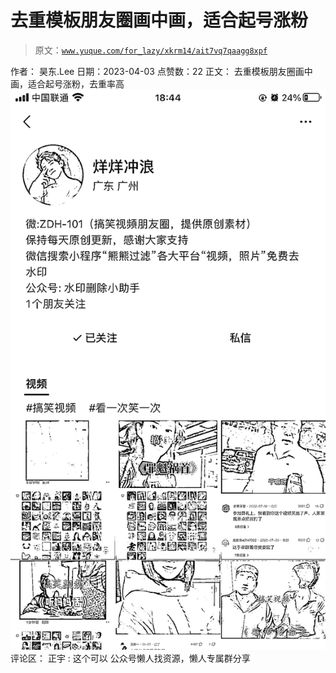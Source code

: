 # 去重模板朋友圈画中画，适合起号涨粉

> 原文：[`www.yuque.com/for_lazy/xkrm14/ait7vq7qaagg8xpf`](https://www.yuque.com/for_lazy/xkrm14/ait7vq7qaagg8xpf)

<ne-p id="udfdb3440" data-lake-id="udfdb3440">作者： 昊东.Lee</ne-p> <ne-p id="u4d2a65b2" data-lake-id="u4d2a65b2">日期：2023-04-03</ne-p> <ne-p id="u67e55554" data-lake-id="u67e55554">点赞数：22</ne-p> <ne-hole id="u0e9d8c13" data-lake-id="u0e9d8c13"><ne-card data-card-name="hr" data-card-type="block" id="AHbKw" data-event-boundary="card"><ne-p id="uc3478618" data-lake-id="uc3478618">正文：</ne-p> <ne-p id="u67166594" data-lake-id="u67166594">去重模板朋友圈画中画，适合起号涨粉，去重率高</ne-p> <ne-p id="ub6907ace" data-lake-id="ub6907ace"><ne-card data-card-name="image" data-card-type="inline" id="PekKN" data-event-boundary="card">![](img/4f1939dd32f1f4e255276a27d3e6571f.png)</ne-card></ne-p> <ne-hole id="ubfa819fd" data-lake-id="ubfa819fd"><ne-card data-card-name="hr" data-card-type="block" id="gFOeb" data-event-boundary="card"><ne-p id="u7576401e" data-lake-id="u7576401e">评论区：</ne-p> <ne-p id="u90551355" data-lake-id="u90551355">正宇 : 这个可以</ne-p> <ne-hole id="ua75ffbe6" data-lake-id="ua75ffbe6"><ne-card data-card-name="hr" data-card-type="block" id="AxsjB" data-event-boundary="card"><ne-p id="ufa206b7c" data-lake-id="ufa206b7c">公众号懒人找资源，懒人专属群分享</ne-p></ne-card></ne-hole></ne-card></ne-hole></ne-card></ne-hole>